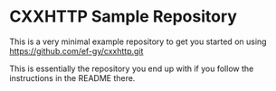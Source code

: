 # CXXHTTP Sample Repository

This is a very minimal example repository to get you started on using
https://github.com/ef-gy/cxxhttp.git

This is essentially the repository you end up with if you follow the
instructions in the README there.
